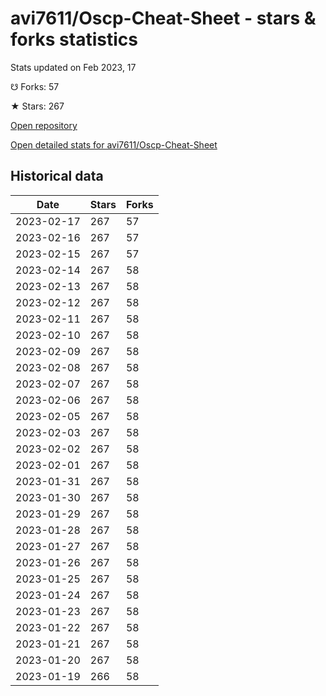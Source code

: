 # avi7611/Oscp-Cheat-Sheet - stars & forks statistics

Stats updated on Feb 2023, 17

☋ Forks: 57

★ Stars: 267

[Open repository](https://github.com/avi7611/Oscp-Cheat-Sheet)

[Open detailed stats for avi7611/Oscp-Cheat-Sheet](https://reviewgithub.com/rep/avi7611/Oscp-Cheat-Sheet)

## Historical data
| Date | Stars | Forks |
|------|-------|-------|
| 2023-02-17 | 267 | 57 | 
| 2023-02-16 | 267 | 57 | 
| 2023-02-15 | 267 | 57 | 
| 2023-02-14 | 267 | 58 | 
| 2023-02-13 | 267 | 58 | 
| 2023-02-12 | 267 | 58 | 
| 2023-02-11 | 267 | 58 | 
| 2023-02-10 | 267 | 58 | 
| 2023-02-09 | 267 | 58 | 
| 2023-02-08 | 267 | 58 | 
| 2023-02-07 | 267 | 58 | 
| 2023-02-06 | 267 | 58 | 
| 2023-02-05 | 267 | 58 | 
| 2023-02-03 | 267 | 58 | 
| 2023-02-02 | 267 | 58 | 
| 2023-02-01 | 267 | 58 | 
| 2023-01-31 | 267 | 58 | 
| 2023-01-30 | 267 | 58 | 
| 2023-01-29 | 267 | 58 | 
| 2023-01-28 | 267 | 58 | 
| 2023-01-27 | 267 | 58 | 
| 2023-01-26 | 267 | 58 | 
| 2023-01-25 | 267 | 58 | 
| 2023-01-24 | 267 | 58 | 
| 2023-01-23 | 267 | 58 | 
| 2023-01-22 | 267 | 58 | 
| 2023-01-21 | 267 | 58 | 
| 2023-01-20 | 267 | 58 | 
| 2023-01-19 | 266 | 58 | 

